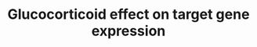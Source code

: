 ---
annotations:
- type: Pathway Ontology
  value: glucocorticoid signaling pathway
authors:
- Rfijten
- MaintBot
- Khanspers
- Ddigles
- Egonw
- Mkutmon
- Eweitz
description: This pathway provides a clear view of the effects of Glucocorticoids
  on target gene expression when binding to the GR (glucocorticoid receptor). Inhibiting
  and activiting effects are given as a result of target gene activation. It summarizes
  the article of Pelaia et al, 2002, which explains the pathway very detailed.
last-edited: 2021-05-16
organisms:
- Rattus norvegicus
redirect_from:
- /index.php/Pathway:WP1963
- /instance/WP1963
schema-jsonld:
- '@context': https://schema.org/
  '@id': https://wikipathways.github.io/pathways/WP1963.html
  '@type': Dataset
  creator:
    '@type': Organization
    name: WikiPathways
  description: This pathway provides a clear view of the effects of Glucocorticoids
    on target gene expression when binding to the GR (glucocorticoid receptor). Inhibiting
    and activiting effects are given as a result of target gene activation. It summarizes
    the article of Pelaia et al, 2002, which explains the pathway very detailed.
  keywords:
  - chemokines
  - cytokines
  - Hsp90aa1
  - Glucocorticoids
  - Hsp70
  - Hsp90ab1
  - Nf-kB
  - Nf-kB, etc
  - Rras
  - Anti-Inflammatory Proteins
  - COX-2
  - Glucocorticoid Receptor
  - beta2 adrenergic receptor
  - GILZ
  - MAP kinase pathway
  - adhesion molecules
  - GITR
  - phospholipase A2
  - lipocortin-1
  - mediator-synthesizing enzymes
  - p59
  - lipid mediators
  - DNA unwinding
  - IkB-alpha
  license: CC0
  name: Glucocorticoid effect on target gene expression
seo: CreativeWork
title: Glucocorticoid effect on target gene expression
wpid: WP1963
---